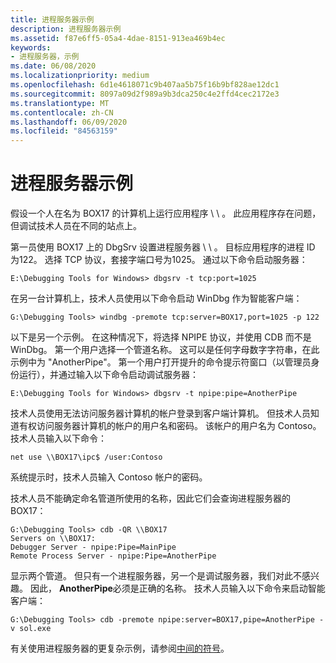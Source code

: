 ```yaml
---
title: 进程服务器示例
description: 进程服务器示例
ms.assetid: f87e6ff5-05a4-4dae-8151-913ea469b4ec
keywords:
- 进程服务器，示例
ms.date: 06/08/2020
ms.localizationpriority: medium
ms.openlocfilehash: 6d1e4618071c9b407aa5b75f16b9bf828ae12dc1
ms.sourcegitcommit: 8097a09d2f989a9b3dca250c4e2ffd4cec2172e3
ms.translationtype: MT
ms.contentlocale: zh-CN
ms.lasthandoff: 06/09/2020
ms.locfileid: "84563159"
---
```

# <a name="process-server-examples"></a>进程服务器示例

假设一个人在名为 BOX17 的计算机上运行应用程序 \\ \\ 。 此应用程序存在问题，但调试技术人员在不同的站点上。

第一员使用 BOX17 上的 DbgSrv 设置进程服务器 \\ \\ 。 目标应用程序的进程 ID 为122。 选择 TCP 协议，套接字端口号为1025。 通过以下命令启动服务器：

```console
E:\Debugging Tools for Windows> dbgsrv -t tcp:port=1025 
```

在另一台计算机上，技术人员使用以下命令启动 WinDbg 作为智能客户端：

```console
G:\Debugging Tools> windbg -premote tcp:server=BOX17,port=1025 -p 122 
```

以下是另一个示例。 在这种情况下，将选择 NPIPE 协议，并使用 CDB 而不是 WinDbg。 第一个用户选择一个管道名称。 这可以是任何字母数字字符串，在此示例中为 "AnotherPipe"。 第一个用户打开提升的命令提示符窗口（以管理员身份运行），并通过输入以下命令启动调试服务器：

```console
E:\Debugging Tools for Windows> dbgsrv -t npipe:pipe=AnotherPipe
```

技术人员使用无法访问服务器计算机的帐户登录到客户端计算机。 但技术人员知道有权访问服务器计算机的帐户的用户名和密码。 该帐户的用户名为 Contoso。 技术人员输入以下命令：

```console
net use \\BOX17\ipc$ /user:Contoso
```

系统提示时，技术人员输入 Contoso 帐户的密码。

技术人员不能确定命名管道所使用的名称，因此它们会查询进程服务器的 BOX17：

```console
G:\Debugging Tools> cdb -QR \\BOX17
Servers on \\BOX17:
Debugger Server - npipe:Pipe=MainPipe
Remote Process Server - npipe:Pipe=AnotherPipe
```

显示两个管道。 但只有一个进程服务器，另一个是调试服务器，我们对此不感兴趣。 因此， **AnotherPipe**必须是正确的名称。 技术人员输入以下命令来启动智能客户端：

```console
G:\Debugging Tools> cdb -premote npipe:server=BOX17,pipe=AnotherPipe -v sol.exe
```

有关使用进程服务器的更复杂示例，请参阅[中间的符号](symbols-in-the-middle.md)。
